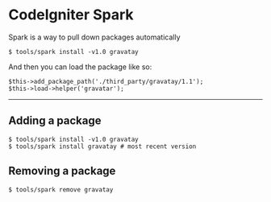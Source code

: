 # CodeIgniter Spark

Spark is a way to pull down packages automatically

    $ tools/spark install -v1.0 gravatay

And then you can load the package like so:

    $this->add_package_path('./third_party/gravatay/1.1');
    $this->load->helper('gravatar');

---

## Adding a package

    $ tools/spark install -v1.0 gravatay
    $ tools/spark install gravatay # most recent version

## Removing a package

    $ tools/spark remove gravatay
